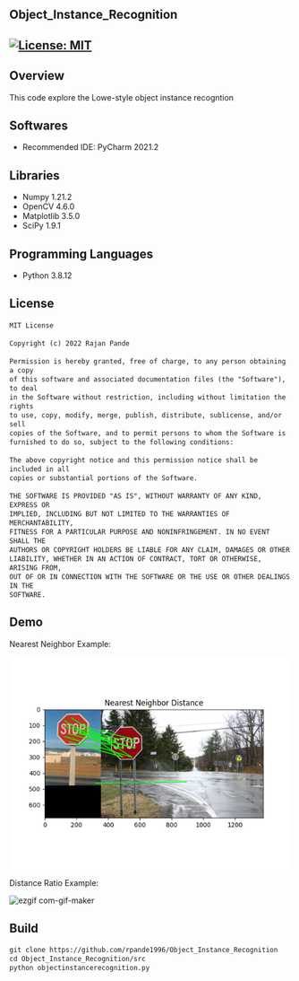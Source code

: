 ## Object_Instance_Recognition
[![License: MIT](https://img.shields.io/badge/License-MIT-green.svg)](https://opensource.org/licenses/MIT)
---
## Overview

This code explore the Lowe-style object instance recogntion

## Softwares

* Recommended IDE: PyCharm 2021.2

## Libraries

* Numpy 1.21.2
* OpenCV 4.6.0
* Matplotlib 3.5.0
* SciPy 1.9.1

## Programming Languages

* Python 3.8.12

## License 

```
MIT License

Copyright (c) 2022 Rajan Pande

Permission is hereby granted, free of charge, to any person obtaining a copy
of this software and associated documentation files (the "Software"), to deal
in the Software without restriction, including without limitation the rights
to use, copy, modify, merge, publish, distribute, sublicense, and/or sell
copies of the Software, and to permit persons to whom the Software is
furnished to do so, subject to the following conditions:

The above copyright notice and this permission notice shall be included in all
copies or substantial portions of the Software.

THE SOFTWARE IS PROVIDED "AS IS", WITHOUT WARRANTY OF ANY KIND, EXPRESS OR
IMPLIED, INCLUDING BUT NOT LIMITED TO THE WARRANTIES OF MERCHANTABILITY,
FITNESS FOR A PARTICULAR PURPOSE AND NONINFRINGEMENT. IN NO EVENT SHALL THE
AUTHORS OR COPYRIGHT HOLDERS BE LIABLE FOR ANY CLAIM, DAMAGES OR OTHER
LIABILITY, WHETHER IN AN ACTION OF CONTRACT, TORT OR OTHERWISE, ARISING FROM,
OUT OF OR IN CONNECTION WITH THE SOFTWARE OR THE USE OR OTHER DEALINGS IN THE 
SOFTWARE.
```

## Demo

Nearest Neighbor Example:

![ezgif com-gif-maker](output/nearest_neighbor_distance.png)


Distance Ratio Example:

![ezgif com-gif-maker](input/distance_ratio.png)



## Build

```
git clone https://github.com/rpande1996/Object_Instance_Recognition
cd Object_Instance_Recognition/src
python objectinstancerecognition.py
```
